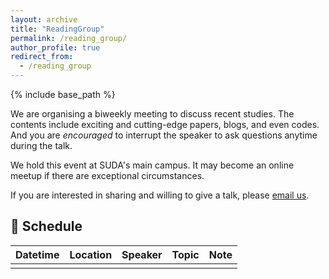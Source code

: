 ```yaml
---
layout: archive
title: "ReadingGroup"
permalink: /reading_group/
author_profile: true
redirect_from:
  - /reading_group
---
```


{% include base_path %}

We are organising a biweekly meeting to discuss recent studies.
The contents include exciting and cutting-edge papers, blogs, and even codes.
And you are *encouraged* to interrupt the speaker to ask questions anytime during the talk.

We hold this event at SUDA's main campus.
It may become an online meetup if there are exceptional circumstances.

If you are interested in sharing and willing to give a talk, please <a href="mailto:tzhu1997@outlook.com?subject=Appling for giving a talk">email us</a>.

## 📅 Schedule

| Datetime | Location | Speaker | Topic | Note |
| :------- | :------- | :------ | :---- | :--- |
|          |          |         |       |      |
